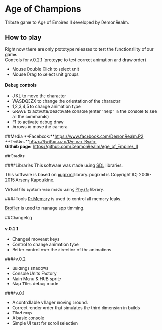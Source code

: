 



# Age of Champions
Tribute game to Age of Empires II developed by DemonRealm.


## How to play
Right now there are only prototype releases to test the functionallity of our game.    
Controls for v.0.2.1 (protoype to test correct animation and draw order)   

* Mouse Double Click to select unit
* Mouse Drag to select unit groups

#### Debug controls
* JIKL to move the character
* WASDQEZX to change the orientation of the character
* 1,2,3,4,5 to change animation type
* GRAVE to activate/deactivate console (enter "help" in the console to see all the commands)
* F1 to activate debug draw
* Arrows to move the camera

##Media 
**Facebook:**https://www.facebook.com/DemonRealm.P2    
**Twitter:**https://twitter.com/Demon_Realm    
**Github page:** https://github.com/DeamonRealm/Age_of_Empires_II


##Credits

####Libraries
This software was made using [SDL](https://www.libsdl.org/) libraries.   

This software is based on [pugixml](http://pugixml.org) library.
pugixml is Copyright (C) 2006-2015 Arseny Kapoulkine. 

Virtual file system was made using [Physfs](https://icculus.org/physfs/) library. 

####Tools
[Dr.Memory](http://www.drmemory.org/) is used to control all memory leaks.

[Broflier](https://github.com/bombomby/brofiler/wiki) is used to manage app timming.

##Changelog
#### v.0.2.1
* Changed movenet keys
* Control to change animation type
* Better control over the direction of the animations

####v.0.2
* Buidings shadows
* Console Units Factory
* Main Menu & HUB sprite
* Map Tiles debug mode

####v.0.1
* A controllable villager moving around.
* Correct render order that simulates the third dimension in builds
* Tiled map 
* A basic console
* Simple UI test for scroll selection
